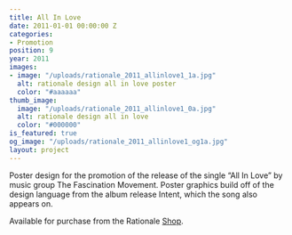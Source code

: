 ```yaml
---
title: All In Love
date: 2011-01-01 00:00:00 Z
categories:
- Promotion
position: 9
year: 2011
images:
- image: "/uploads/rationale_2011_allinlove1_1a.jpg"
  alt: rationale design all in love poster
  color: "#aaaaaa"
thumb_image:
  image: "/uploads/rationale_2011_allinlove1_0a.jpg"
  alt: rationale design all in love
  color: "#000000"
is_featured: true
og_image: "/uploads/rationale_2011_allinlove1_og1a.jpg"
layout: project
---
```


Poster design for the promotion of the release of the single “All In Love” by music group The Fascination Movement. Poster graphics build off of the design language from the album release Intent, which the song also appears on.

Available for purchase from the Rationale [Shop](https://rationale-design.com/shop/all-in-love-poster/).